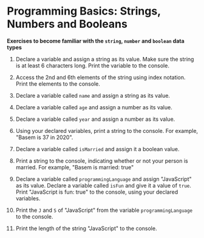 # Programming Basics: Strings, Numbers and Booleans

**Exercises to become familiar with the `string`, `number` and `boolean` data types**

1. Declare a variable and assign a string as its value. Make sure the string is at least 6 characters long. Print the variable to the console.

2. Access the 2nd and 6th elements of the string using index notation. Print the elements to the console.

3. Declare a variable called `name` and assign a string as its value. 

4. Declare a variable called `age` and assign a number as its value. 

5. Declare a variable called `year` and assign a number as its value. 

6. Using your declared variables, print a string to the console. For example, "Basem is 37 in 2020". 
 
7. Declare a variable called `isMarried` and assign it a boolean value. 

8. Print a string to the console, indicating whether or not your person is married. For example, "Basem is married: true"

9. Declare a variable called `programmingLanguage` and assign "JavaScript" as its value. Declare a variable called `isFun` and give it a value of `true`.  Print "JavaScript is fun: true" to the console, using your declared variables. 

10. Print the `J` and `S` of "JavaScript" from the variable `programmingLanguage` to the console. 

11. Print the length of the string "JavaScript" to the console.





